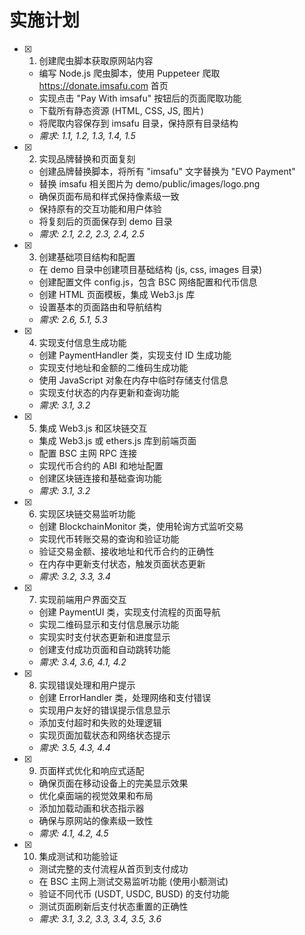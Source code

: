 # 实施计划

- [x] 1. 创建爬虫脚本获取原网站内容
  - 编写 Node.js 爬虫脚本，使用 Puppeteer 爬取 https://donate.imsafu.com 首页
  - 实现点击 "Pay With imsafu" 按钮后的页面爬取功能
  - 下载所有静态资源 (HTML, CSS, JS, 图片)
  - 将爬取内容保存到 imsafu 目录，保持原有目录结构
  - _需求: 1.1, 1.2, 1.3, 1.4, 1.5_

- [x] 2. 实现品牌替换和页面复刻
  - 创建品牌替换脚本，将所有 "imsafu" 文字替换为 "EVO Payment"
  - 替换 imsafu 相关图片为 demo/public/images/logo.png
  - 确保页面布局和样式保持像素级一致
  - 保持原有的交互功能和用户体验
  - 将复刻后的页面保存到 demo 目录
  - _需求: 2.1, 2.2, 2.3, 2.4, 2.5_

- [x] 3. 创建基础项目结构和配置
  - 在 demo 目录中创建项目基础结构 (js, css, images 目录)
  - 创建配置文件 config.js，包含 BSC 网络配置和代币信息
  - 创建 HTML 页面模板，集成 Web3.js 库
  - 设置基本的页面路由和导航结构
  - _需求: 2.6, 5.1, 5.3_

- [x] 4. 实现支付信息生成功能
  - 创建 PaymentHandler 类，实现支付 ID 生成功能
  - 实现支付地址和金额的二维码生成功能
  - 使用 JavaScript 对象在内存中临时存储支付信息
  - 实现支付状态的内存更新和查询功能
  - _需求: 3.1, 3.2_

- [x] 5. 集成 Web3.js 和区块链交互
  - 集成 Web3.js 或 ethers.js 库到前端页面
  - 配置 BSC 主网 RPC 连接
  - 实现代币合约的 ABI 和地址配置
  - 创建区块链连接和基础查询功能
  - _需求: 3.1, 3.2_

- [x] 6. 实现区块链交易监听功能
  - 创建 BlockchainMonitor 类，使用轮询方式监听交易
  - 实现代币转账交易的查询和验证功能
  - 验证交易金额、接收地址和代币合约的正确性
  - 在内存中更新支付状态，触发页面状态更新
  - _需求: 3.2, 3.3, 3.4_

- [x] 7. 实现前端用户界面交互
  - 创建 PaymentUI 类，实现支付流程的页面导航
  - 实现二维码显示和支付信息展示功能
  - 实现实时支付状态更新和进度显示
  - 创建支付成功页面和自动跳转功能
  - _需求: 3.4, 3.6, 4.1, 4.2_

- [x] 8. 实现错误处理和用户提示
  - 创建 ErrorHandler 类，处理网络和支付错误
  - 实现用户友好的错误提示信息显示
  - 添加支付超时和失败的处理逻辑
  - 实现页面加载状态和网络状态提示
  - _需求: 3.5, 4.3, 4.4_

- [x] 9. 页面样式优化和响应式适配
  - 确保页面在移动设备上的完美显示效果
  - 优化桌面端的视觉效果和布局
  - 添加加载动画和状态指示器
  - 确保与原网站的像素级一致性
  - _需求: 4.1, 4.2, 4.5_

- [x] 10. 集成测试和功能验证
  - 测试完整的支付流程从首页到支付成功
  - 在 BSC 主网上测试交易监听功能 (使用小额测试)
  - 验证不同代币 (USDT, USDC, BUSD) 的支付功能
  - 测试页面刷新后支付状态重置的正确性
  - _需求: 3.1, 3.2, 3.3, 3.4, 3.5, 3.6_